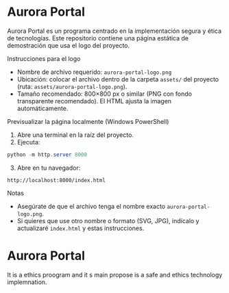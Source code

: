 # Aurora Portal

Aurora Portal es un programa centrado en la implementación segura y ética de
tecnologías. Este repositorio contiene una página estática de demostración que
usa el logo del proyecto.

Instrucciones para el logo
- Nombre de archivo requerido: `aurora-portal-logo.png`
- Ubicación: colocar el archivo dentro de la carpeta `assets/` del proyecto
  (ruta: `assets/aurora-portal-logo.png`).
- Tamaño recomendado: 800×800 px o similar (PNG con fondo transparente
  recomendado). El HTML ajusta la imagen automáticamente.

Previsualizar la página localmente (Windows PowerShell)
1) Abre una terminal en la raíz del proyecto.
2) Ejecuta:

```powershell
python -m http.server 8000
```

3) Abre en tu navegador:

```
http://localhost:8000/index.html
```

Notas
- Asegúrate de que el archivo tenga el nombre exacto `aurora-portal-logo.png`.
- Si quieres que use otro nombre o formato (SVG, JPG), indícalo y actualizaré
  `index.html` y estas instrucciones.
# Aurora Portal 
It is a ethics proogram and it s main propose is a safe and ethics technology implemnation.